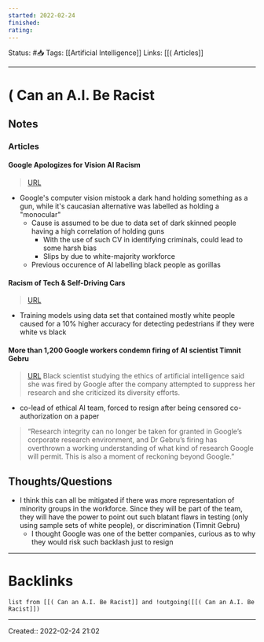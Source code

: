 ```yaml
---
started: 2022-02-24 
finished:
rating: 
---
```

Status: #📥
Tags: [[Artificial Intelligence]]
Links: [[( Articles]]
___
# ( Can an A.I. Be Racist
## Notes
### Articles
#### Google Apologizes for Vision AI Racism
> [URL](https://algorithmwatch.org/en/google-vision-racism/)
- Google's computer vision mistook a dark hand holding something as a gun, while it's caucasian alternative was labelled as holding a "monocular"
	- Cause is assumed to be due to data set of dark skinned people having a high correlation of holding guns
		- With the use of such CV in identifying criminals, could lead to some harsh bias
		- Slips by due to white-majority workforce
	- Previous occurence of AI labelling black people as gorillas
#### Racism of Tech & Self-Driving Cars
> [URL](https://www.theguardian.com/technology/shortcuts/2019/mar/13/driverless-cars-racist)
- Training models using data set that contained mostly white people caused for a 10% higher accuracy for detecting pedestrians if they were white vs black
#### More than 1,200 Google workers condemn firing of AI scientist Timnit Gebru
> [URL](https://www.theguardian.com/technology/2020/dec/04/timnit-gebru-google-ai-fired-diversity-ethics)
> Black scientist studying the ethics of artificial intelligence said she was fired by Google after the company attempted to suppress her research and she criticized its diversity efforts.
- co-lead of ethical AI team, forced to resign after being censored co-authorization on a paper
> “Research integrity can no longer be taken for granted in Google’s corporate research environment, and Dr Gebru’s firing has overthrown a working understanding of what kind of research Google will permit. This is also a moment of reckoning beyond Google.”
## Thoughts/Questions
- I think this can all be mitigated if there was more representation of minority groups in the workforce. Since they will be part of the team, they will have the power to point out such blatant flaws in testing (only using sample sets of white people), or discrimination (Timnit Gebru)
	- I thought Google was one of the better companies, curious as to why they would risk such backlash just to resign
___
# Backlinks
```dataview
list from [[( Can an A.I. Be Racist]] and !outgoing([[( Can an A.I. Be Racist]])
```
___

Created:: 2022-02-24 21:02

